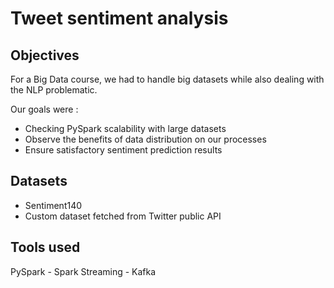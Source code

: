 # Tweet sentiment analysis

## Objectives
For a Big Data course, we had to handle big datasets while also dealing with the NLP problematic.

Our goals were :
* Checking PySpark scalability with large datasets
* Observe the benefits of data distribution on our processes
* Ensure satisfactory sentiment prediction results

## Datasets
* Sentiment140
* Custom dataset fetched from Twitter public API

## Tools used
PySpark - Spark Streaming - Kafka
